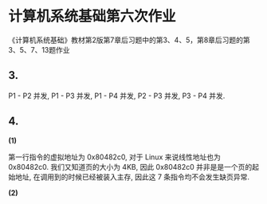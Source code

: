 # 计算机系统基础第六次作业

《计算机系统基础》教材第2版第7章后习题中的第3、4、5，第8章后习题的第3、5、7、13题作业

## 3.

P1 - P2 并发, P1 - P3 并发, P1 - P4 并发, P2 - P3 并发, P3 - P4 并发.


## 4.

**(1)**

第一行指令的虚拟地址为 0x80482c0, 对于 Linux 来说线性地址也为 0x80482c0. 我们又知道页的大小为 4KB, 因此 0x80482c0 并非是是一个页的起始地址, 在调用到的时候已经被装入主存, 因此这 7 条指令均不会发生缺页异常.

**(2)**


